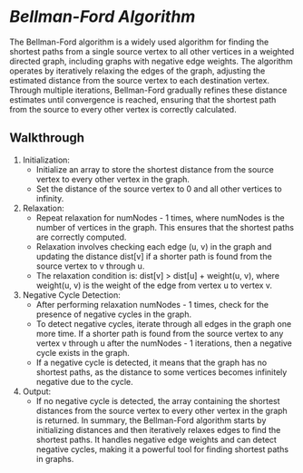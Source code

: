 # ***Bellman-Ford Algorithm***

The Bellman-Ford algorithm is a widely used algorithm for finding the shortest paths from a single source vertex to all other vertices in a weighted directed graph, including graphs with negative edge weights. 
The algorithm operates by iteratively relaxing the edges of the graph, adjusting the estimated distance from the source vertex to each destination vertex. Through multiple iterations, Bellman-Ford gradually refines these distance estimates until convergence is reached, ensuring that the shortest path from the source to every other vertex is correctly calculated.

## Walkthrough

1. Initialization:
    - Initialize an array to store the shortest distance from the source vertex to every other vertex in the graph.
    - Set the distance of the source vertex to 0 and all other vertices to infinity.
2. Relaxation:
    - Repeat relaxation for numNodes - 1 times, where numNodes is the number of vertices in the graph. This ensures that the shortest paths are correctly computed.
    - Relaxation involves checking each edge (u, v) in the graph and updating the distance dist[v] if a shorter path is found from the source vertex to v through u.
    - The relaxation condition is: dist[v] > dist[u] + weight(u, v), where weight(u, v) is the weight of the edge from vertex u to vertex v.
3. Negative Cycle Detection:
    - After performing relaxation numNodes - 1 times, check for the presence of negative cycles in the graph.
    - To detect negative cycles, iterate through all edges in the graph one more time. If a shorter path is found from the source vertex to any vertex v through u after the numNodes - 1 iterations, then a negative cycle exists in the graph.
    - If a negative cycle is detected, it means that the graph has no shortest paths, as the distance to some vertices becomes infinitely negative due to the cycle.
4. Output:
   - If no negative cycle is detected, the array containing the shortest distances from the source vertex to every other vertex in the graph is returned.
   In summary, the Bellman-Ford algorithm starts by initializing distances and then iteratively relaxes edges to find the shortest paths. It handles negative edge weights and can detect negative cycles, making it a powerful tool for finding shortest paths in graphs.